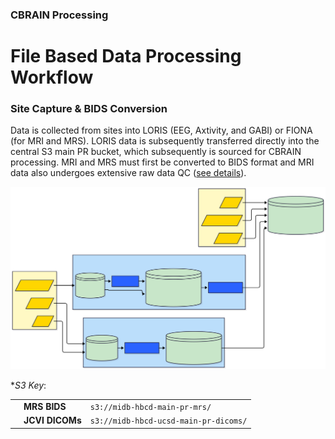 


### CBRAIN Processing


# File Based Data Processing Workflow

### Site Capture & BIDS Conversion

Data is collected from sites into LORIS (EEG, Axtivity, and GABI) or FIONA (for MRI and MRS). LORIS data is subsequently transferred directly into the central S3 main PR bucket, which subsequently is sourced for CBRAIN processing. MRI and MRS must first be converted to BIDS format and MRI data also undergoes extensive raw data QC ([see details](https://docs.hbcdstudy.org/latest/instruments/mri/qc/#raw-mr-data-qc)).

![](images/capture.svg)

\*<i>S3 Key</i>:   

<table class="table-no-vertical-lines" style="width: 100%; border-collapse: collapse; table-layout: fixed;">
    <tbody>
    <tr>
        <td></td>
        <td><strong>MRS BIDS</strong></td>
        <td><code>s3://midb-hbcd-main-pr-mrs/</code></td>
    </tr>
    <tr>
        <td></td>
        <td><strong>JCVI DICOMs</strong></td>
        <td><code>s3://midb-hbcd-ucsd-main-pr-dicoms/</code></td>
    </tr>
</tbody>
</table>